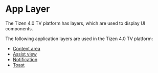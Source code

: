 # App Layer

The Tizen 4.0 TV platform has layers, which are used to display UI components.

The following application layers are used in the Tizen 4.0 TV platform:

-   [Content area](app-layer/content-area.md)
-   [Assist view](app-layer/assist-view.md)
-   [Notification](app-layer/notification.md)
-   [Toast](app-layer/toast.md)
